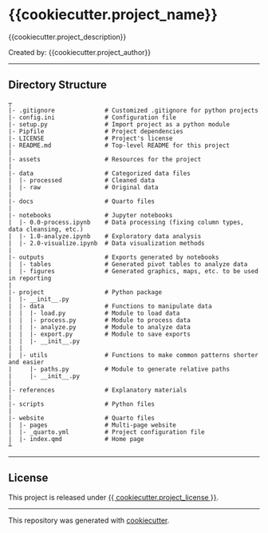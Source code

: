 # {{cookiecutter.project_name}}
{{cookiecutter.project_description}}

Created by: {{cookiecutter.project_author}}

---
## Directory Structure
```
┬
|- .gitignore              # Customized .gitignore for python projects
|- config.ini              # Configuration file
|- setup.py                # Import project as a python module
|- Pipfile                 # Project dependencies
|- LICENSE                 # Project's license
|- README.md               # Top-level README for this project
|
|- assets                  # Resources for the project
|
|- data                    # Categorized data files                      
|  |- processed            # Cleaned data
|  |- raw                  # Original data
|
|- docs                    # Quarto files
|
|- notebooks               # Jupyter notebooks
|  |- 0.0-process.ipynb    # Data processing (fixing column types, data cleansing, etc.)
|  |- 1.0-analyze.ipynb    # Exploratory data analysis
|  |- 2.0-visualize.ipynb  # Data visualization methods
|
|- outputs                 # Exports generated by notebooks
|  |- tables               # Generated pivot tables to analyze data
|  |- figures              # Generated graphics, maps, etc. to be used in reporting
| 
|- project                 # Python package
|  |- __init__.py
|  |- data                 # Functions to manipulate data
|  |  |- load.py           # Module to load data
|  |  |- process.py        # Module to process data
|  |  |- analyze.py        # Module to analyze data
|  |  |- export.py         # Module to save exports
|  |  |- __init__.py 
|  |  
|  |- utils                # Functions to make common patterns shorter and easier
|     |- paths.py          # Module to generate relative paths
|     |- __init__.py
|
|- references              # Explanatory materials
|
|- scripts                 # Python files
|
|- website                 # Quarto files
|  |- pages                # Multi-page website
|  |- _quarto.yml          # Project configuration file
|  |- index.qmd            # Home page
┴
```
---

## License

This project is released under [{{ cookiecutter.project_license }}](/LICENSE).

---

This repository was generated with [cookiecutter](https://github.com/cookiecutter/cookiecutter).